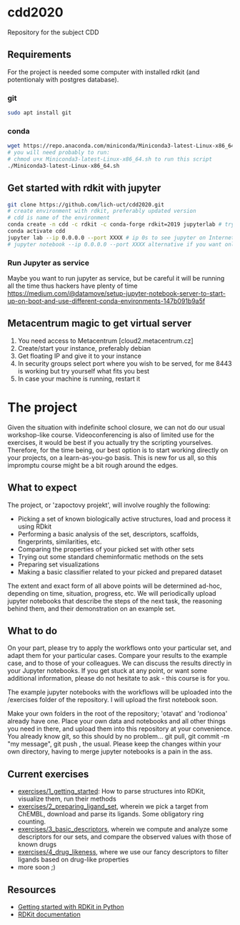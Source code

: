 # cdd2020
Repository for the subject CDD


## Requirements
For the project is needed some computer with installed rdkit (and potentionaly with postgres database).

### git
```bash
sudo apt install git
```

### conda
```bash
wget https://repo.anaconda.com/miniconda/Miniconda3-latest-Linux-x86_64.sh
# you will need probably to run:
# chmod u+x Miniconda3-latest-Linux-x86_64.sh to run this script
./Miniconda3-latest-Linux-x86_64.sh
```

## Get started with rdkit with jupyter
```bash
git clone https://github.com/lich-uct/cdd2020.git
# create environment with rdkit, preferably updated version
# cdd is name of the environment
conda create -n cdd -c rdkit -c conda-forge rdkit=2019 jupyterlab # try this version rdkit=2019 or later, python=3.6 as there is some problem at metacentrum
conda activate cdd
jupyter lab --ip 0.0.0.0 --port XXXX # ip 0s to see jupyter on Internet, port XXXX as maybe you don't want to run it on default 8888 port
# jupyter notebook --ip 0.0.0.0 --port XXXX alternative if you want only notebooks
```

### Run Jupyter as service
Maybe you want to run jupyter as service, but be careful it will be running all the time thus hackers have plenty of time
https://medium.com/@datamove/setup-jupyter-notebook-server-to-start-up-on-boot-and-use-different-conda-environments-147b091b9a5f

## Metacentrum magic to get virtual server
1) You need access to Metacentrum [cloud2.metacentrum.cz]
2) Create/start your instance, preferably debian
3) Get floating IP and give it to your instance
4) In security groups select port where you wish to be served, for me 8443 is working but try yourself what fits you best
5) In case your machine is running, restart it

# The project
Given the situation with indefinite school closure, we can not do our usual workshop-like course. Videoconferencing is also of limited use for the exercises, it would be best if you actually try the scripting yourselves. Therefore, for the time being, our best option is to start working directly on your projects, on a learn-as-you-go basis. This is new for us all, so this impromptu course might be a bit rough around the edges.

## What to expect
The project, or 'zapoctovy projekt', will involve roughly the following:
 - Picking a set of known biologically active structures, load and process it using RDkit
 - Performing a basic analysis of the set, descriptors, scaffolds, fingerprints, similarities, etc.
 - Comparing the properties of your picked set with other sets
 - Trying out some standard cheminformatic methods on the sets
 - Preparing set visualizations
 - Making a basic classifier related to your picked and prepared dataset

 The extent and exact form of all above points will be determined ad-hoc, depending on time, situation, progress, etc. We will periodically upload jupyter notebooks that describe the steps of the next task, the reasoning behind them, and their demonstration on an example set.

## What to do
 On your part, please try to apply the workflows onto your particular set, and adapt them for your particular cases. Compare your results to the example case, and to those of your colleagues. We can discuss the results directly in your Jupyter notebooks. If you get stuck at any point, or want some additional information, please do not hesitate to ask - this course is for you.

 The example jupyter notebooks with the workflows will be uploaded into the /exercises folder of the repository. I will upload the first notebook soon.

 Make your own folders in the root of the repository; 'otavat' and 'rodionoa' already have one. Place your own data and notebooks and all other things you need in there, and upload them into this repository at your convenience. You already know git, so this should by no problem... git pull, git commit -m "my message", git push , the usual. Please keep the changes within your own directory, having to merge jupyter notebooks is a pain in the ass.

## Current exercises
 - [exercises/1_getting_started](exercises/1_getting_started.ipynb): How to parse structures into RDKit, visualize them, run their methods
- [exercises/2_preparing_ligand_set](exercises/2_preparing_ligand_set.ipynb), wherein we pick a target from ChEMBL, download and parse its ligands. Some obligatory ring counting.
- [exercises/3_basic_descriptors](exercises/3_basic_descriptors.ipynb), wherein we compute and analyze some descriptors for our sets, and compare the observed values with those of known drugs
- [exercises/4_drug_likeness](exercises/4_drug_likeness.ipynb), where we use our fancy descriptors to filter ligands based on drug-like properties
- more soon ;)

## Resources
 - [Getting started with RDKit in Python](http://www.rdkit.org/docs/GettingStartedInPython.html)
 - [RDKit documentation](https://www.rdkit.org/docs/)
